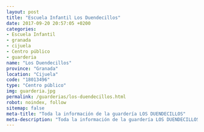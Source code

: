 ```yaml
---
layout: post
title: "Escuela Infantil Los Duendecillos"
date: 2017-09-20 20:57:05 +0200
categories:
- Escuela Infantil
- granada
- cijuela
- Centro público
- guarderia
name: "Los Duendecillos"
province: "Granada"
location: "Cijuela"
code: "18013496"
type: "Centro público"
img: guarderia.jpg
permalink: /guarderias/los-duendecillos.html
robot: noindex, follow
sitemap: false
meta-title: "Toda la información de la guardería LOS DUENDECILLOS"
meta-description: "Toda la información de la guardería LOS DUENDECILLOS"
---
```

